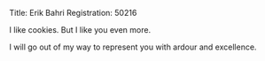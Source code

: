 Title: Erik Bahri
Registration: 50216

I like cookies. But I like you even more.

I will go out of my way to represent you with ardour and excellence.

